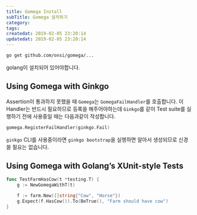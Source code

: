 ```yaml
---
title: Gomega Install
subTitle: Gomega 설치하기
category: 
tags: 
createdat: 2019-02-05 23:20:14
updatedat: 2019-02-05 23:20:14
---
```


```bash
go get github.com/onsi/gomega/...
```

golang이 설치되어 있어야합니다. 

## Using Gomega with Ginkgo

Assertion이 통과하지 못했을 때 `Gomega`는 `GomegaFailHandler`를 호출합니다. 이
Handler는 반드시 필요하므로 등록을 해주어야하는데 `Ginkgo`를 같이 Test suite를 
실행하기 전에 사용중일 때는 다음과같이 작성합니다.

```go
gomega.RegisterFailHandler(ginkgo.Fail)
```

`ginkgo` CLI를 사용중이라면 `ginkgo bootstrap`을 실행하면 알아서 생성되므로 
신경 쓸 필요는 없습니다.

## Using Gomega with Golang’s XUnit-style Tests

```go
func TestFarmHasCow(t *testing.T) {
    g := NewGomegaWithT(t)

    f := farm.New([]string{"Cow", "Horse"})
    g.Expect(f.HasCow()).To(BeTrue(), "Farm should have cow")
}
```
